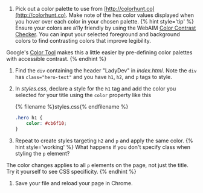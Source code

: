 1. Pick out a color palette to use from [http://colorhunt.co](http://colorhunt.co). Make note of the hex color values displayed when you hover over each color in your chosen palette. 
    {% hint style='tip' %}
Ensure your colors are a11y friendly by using the WebAIM [Color Contrast Checker](https://webaim.org/resources/contrastchecker/). You can input your selected foreground and background colors to find contrasting colors that improve legibility.

Google's [Color Tool](https://material.io/color/) makes this a little easier by pre-defining color palettes with accessible contrast.
    {% endhint %}

1. Find the `div` containing the header "LadyDev" in _index.html_. Note the `div` has `class="hero-text"` and you have `h1`, `h2`, and `p` tags to style.
1. In _styles.css_, declare a style for the `h1` tag and add the color you selected for your title using the `color` property like this
    
    {% filename %}styles.css{% endfilename %}
    ```css
    .hero h1 {
        color: #cb6f10;
    }
    ```
1. Repeat to create styles targeting `h2` and `p` and apply the same color.
    {% hint style='working' %}
What happens if you don't specify class when styling the `p` element? 

The color changes applies to all `p` elements on the page, not just the title. Try it yourself to see CSS specificity.
    {% endhint %}
1. Save your file and reload your page in Chrome.
